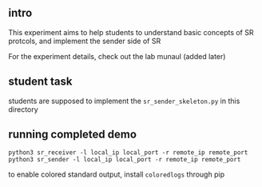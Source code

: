 ## intro

This experiment aims to help students to understand basic concepts of SR protcols, and implement the sender side of SR

For the experiment details, check out the lab munaul (added later)

## student task

students are supposed to implement the `sr_sender_skeleton.py` in this directory

## running completed demo

```
python3 sr_receiver -l local_ip local_port -r remote_ip remote_port
python3 sr_sender -l local_ip local_port -r remote_ip remote_port
```

to enable colored standard output, install `coloredlogs` through pip

